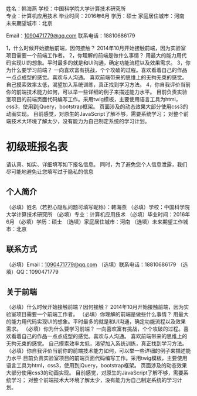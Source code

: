 姓名：韩海燕
学校：中国科学院大学计算技术研究所  
专业：计算机应用技术
毕业时间：2016年6月
学历：硕士
家庭居住城市：河南
未来期望城市：北京


Email：1090471779@qq.com
联系电话：18810686179


1，什么时候开始接触前端，因何接触？
  2014年10月开始接触前端，因为实验室项目需要一个前端工作者。
2，你理解的前端是做什么事情？
  用最大的能力用代码实现UI的想象。平时最多的就是和UI沟通，确定功能流程以及效果需求。
3，你为什么要学习前端？
  一向喜欢富有挑战，个个攻破的过程。喜欢看着自己的作品一点点成型的感觉。喜欢与人沟通。
  喜欢前端带来的思维上的无拘无束的感觉。
  自己摸索效率太低，渴望加入系统训练，真正找到学习方法。
4，你自我评价当前你的前端技术能力如何，可以举一些详细的例子来描述能力水平。
  目前负责实验室项目的前端页面代码编写工作。采用twig模板，主要使用语言工具为html，css3，使用到jQuery，bootstrap框架。
  页面涉及的动态效果大部分使用css3的动画实现。
  目前感觉，对原生的JavaScript了解不够，需要系统学习；
            对整个前端技术大环境了解太少，没有能力为自己制定系统的学习计划。
            
# 初级班报名表

请认真、如实、详细填写如下报名信息。
同时，为了避免您个人信息泄露，我们尽可能地避免让您填写过于隐私的信息

## 个人简介

（必填）姓名（若担心隐私问题可填写昵称）：韩海燕
（必填）学校：中国科学院大学计算技术研究所
（必填）专业：计算机应用技术
（必填）毕业时间：2016年6月
（必填）学历：硕士
（选填）家庭居住城市：河南
（选填）未来期望工作城市：北京

## 联系方式

（必填）Email：1090471779@qq.com
（选填）联系电话：18810686179
（选填）QQ：1090471779

## 关于前端

（必填）什么时候开始接触前端？因何接触？
  2014年10月开始接触前端，因为实验室项目需要一个前端工作者。
（必填）你理解的前端是做些什么事情？
  用最大的能力用代码实现UI的想象。平时最多的就是和UI沟通，确定功能流程以及效果需求。
（必填）你为什么要学习前端？
  一向喜欢富有挑战，个个攻破的过程。喜欢看着自己的作品一点点成型的感觉。喜欢与人沟通。
  喜欢前端带来的思维上的无拘无束的感觉。
  自己摸索效率太低，渴望加入系统训练，真正找到学习方法。
（必填）你自我评价当前你的前端技术能力如何，可以举一些详细的例子来描述能力水平
  目前负责实验室项目的前端页面代码编写工作。采用twig模板，主要使用语言工具为html，css3，使用到jQuery，bootstrap框架。
  页面涉及的动态效果大部分使用css3的动画实现。
  目前感觉，对原生的JavaScript了解不够，需要系统学习；
  对整个前端技术大环境了解太少，没有能力为自己制定系统的学习计划。
